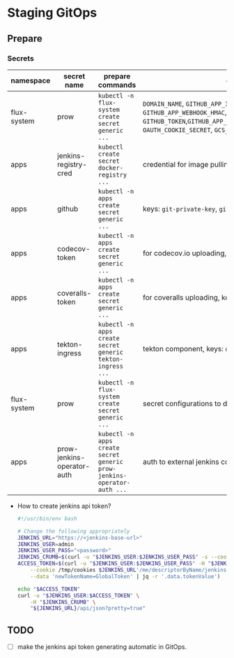 # Staging GitOps

## Prepare

### Secrets

| namespace   | secret name                | prepare commands                                                       | description                                                                                                                                                                                     |
| ----------- | -------------------------- | ---------------------------------------------------------------------- | ----------------------------------------------------------------------------------------------------------------------------------------------------------------------------------------------- |
| flux-system | prow                       | `kubectl -n flux-system create secret generic ...`                     | `DOMAIN_NAME`, `GITHUB_APP_ID`, `GITHUB_APP_CERT`, `GITHUB_APP_WEBHOOK_HMAC`, `GITHUB_TOKEN`,`GITHUB_APP_CLIENT_ID`,`GITHUB_APP_CLIENT_SECRET`, `OAUTH_COOKIE_SECRET`, `GCS_CREDENTIALS_BASE64` |  |
| apps        | jenkins-registry-cred      | `kubectl create secret docker-registry ...`                            | credential for image pulling                                                                                                                                                                    |
| apps        | github                     | `kubectl -n apps create secret generic ...`                            | keys: `git-private-key`, `git-username`, `bot-token`                                                                                                                                            |
| apps        | codecov-token              | `kubectl -n apps create secret generic ...`                            | for codecov.io uploading, keys: `tidb`, `tikv-migration`, `tiflow`                                                                                                                              |
| apps        | coveralls-token            | `kubectl -n apps create secret generic ...`                            | for coveralls uploading, keys: `tiflow`                                                                                                                                                         |
| apps        | tekton-ingress             | `kubectl -n apps create secret generic tekton-ingress ...`             | tekton component, keys: `domain`, `path_for_dashboard`                                                                                                                                          |
| flux-system | prow                       | `kubectl -n flux-system create secret generic ...`                     | secret configurations to deploy prow github app                                                                                                                                                 |
| apps        | prow-jenkins-operator-auth | `kubectl -n apps create secret generic prow-jenkins-operator-auth ...` | auth to external jenkins controller, keys: `user`, `token`                                                                                                                                      |

- How to create jenkins api token?
   >
    ```bash
    #!/usr/bin/env bash

    # Change the following appropriately
    JENKINS_URL="https://<jenkins-base-url>"
    JENKINS_USER=admin
    JENKINS_USER_PASS="<password>"
    JENKINS_CRUMB=$(curl -u "$JENKINS_USER:$JENKINS_USER_PASS" -s --cookie-jar /tmp/cookies $JENKINS_URL'/crumbIssuer/api/xml?xpath=concat(//crumbRequestField,":",//crumb)')
    ACCESS_TOKEN=$(curl -u "$JENKINS_USER:$JENKINS_USER_PASS" -H "$JENKINS_CRUMB" -s \
        --cookie /tmp/cookies $JENKINS_URL'/me/descriptorByName/jenkins.security.ApiTokenProperty/generateNewToken' \
        --data 'newTokenName=GlobalToken' | jq -r '.data.tokenValue')

    echo "$ACCESS_TOKEN"
    curl -u "$JENKINS_USER:$ACCESS_TOKEN" \
        -H "$JENKINS_CRUMB" \
        "${JENKINS_URL}/api/json?pretty=true"
    ```

## TODO

- [ ] make the jenkins api token generating automatic in GitOps.
